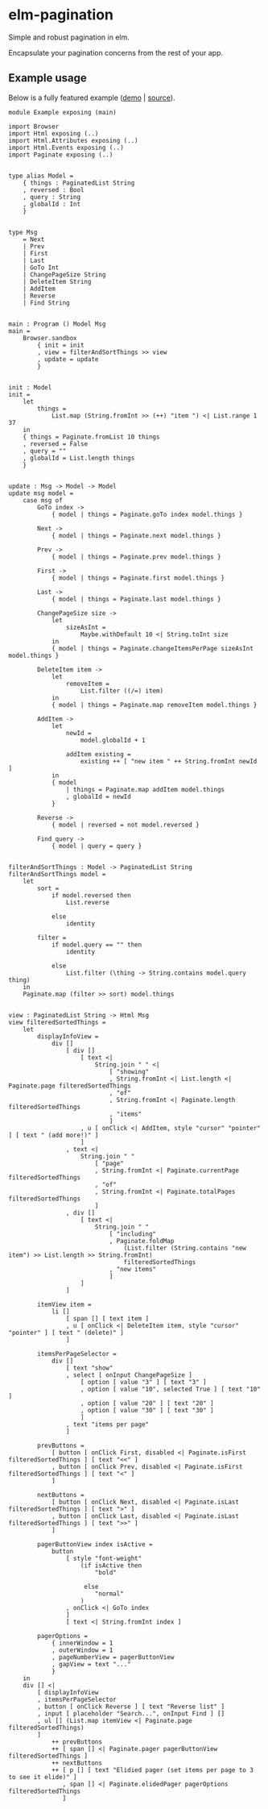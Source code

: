 # elm-pagination

Simple and robust pagination in elm.

Encapsulate your pagination concerns from the rest of your app.

## Example usage

Below is a fully featured example ([demo](https://jschomay.github.io/elm-paginate/) | [source](https://github.com/jschomay/elm-paginate/blob/master/src/Example.elm)).


    module Example exposing (main)

    import Browser
    import Html exposing (..)
    import Html.Attributes exposing (..)
    import Html.Events exposing (..)
    import Paginate exposing (..)


    type alias Model =
        { things : PaginatedList String
        , reversed : Bool
        , query : String
        , globalId : Int
        }


    type Msg
        = Next
        | Prev
        | First
        | Last
        | GoTo Int
        | ChangePageSize String
        | DeleteItem String
        | AddItem
        | Reverse
        | Find String


    main : Program () Model Msg
    main =
        Browser.sandbox
            { init = init
            , view = filterAndSortThings >> view
            , update = update
            }


    init : Model
    init =
        let
            things =
                List.map (String.fromInt >> (++) "item ") <| List.range 1 37
        in
        { things = Paginate.fromList 10 things
        , reversed = False
        , query = ""
        , globalId = List.length things
        }


    update : Msg -> Model -> Model
    update msg model =
        case msg of
            GoTo index ->
                { model | things = Paginate.goTo index model.things }

            Next ->
                { model | things = Paginate.next model.things }

            Prev ->
                { model | things = Paginate.prev model.things }

            First ->
                { model | things = Paginate.first model.things }

            Last ->
                { model | things = Paginate.last model.things }

            ChangePageSize size ->
                let
                    sizeAsInt =
                        Maybe.withDefault 10 <| String.toInt size
                in
                { model | things = Paginate.changeItemsPerPage sizeAsInt model.things }

            DeleteItem item ->
                let
                    removeItem =
                        List.filter ((/=) item)
                in
                { model | things = Paginate.map removeItem model.things }

            AddItem ->
                let
                    newId =
                        model.globalId + 1

                    addItem existing =
                        existing ++ [ "new item " ++ String.fromInt newId ]
                in
                { model
                    | things = Paginate.map addItem model.things
                    , globalId = newId
                }

            Reverse ->
                { model | reversed = not model.reversed }

            Find query ->
                { model | query = query }


    filterAndSortThings : Model -> PaginatedList String
    filterAndSortThings model =
        let
            sort =
                if model.reversed then
                    List.reverse

                else
                    identity

            filter =
                if model.query == "" then
                    identity

                else
                    List.filter (\thing -> String.contains model.query thing)
        in
        Paginate.map (filter >> sort) model.things


    view : PaginatedList String -> Html Msg
    view filteredSortedThings =
        let
            displayInfoView =
                div []
                    [ div []
                        [ text <|
                            String.join " " <|
                                [ "showing"
                                , String.fromInt <| List.length <| Paginate.page filteredSortedThings
                                , "of"
                                , String.fromInt <| Paginate.length filteredSortedThings
                                , "items"
                                ]
                        , u [ onClick <| AddItem, style "cursor" "pointer" ] [ text " (add more!)" ]
                        ]
                    , text <|
                        String.join " "
                            [ "page"
                            , String.fromInt <| Paginate.currentPage filteredSortedThings
                            , "of"
                            , String.fromInt <| Paginate.totalPages filteredSortedThings
                            ]
                    , div []
                        [ text <|
                            String.join " "
                                [ "including"
                                , Paginate.foldMap
                                    (List.filter (String.contains "new item") >> List.length >> String.fromInt)
                                    filteredSortedThings
                                , "new items"
                                ]
                        ]
                    ]

            itemView item =
                li []
                    [ span [] [ text item ]
                    , u [ onClick <| DeleteItem item, style "cursor" "pointer" ] [ text " (delete)" ]
                    ]

            itemsPerPageSelector =
                div []
                    [ text "show"
                    , select [ onInput ChangePageSize ]
                        [ option [ value "3" ] [ text "3" ]
                        , option [ value "10", selected True ] [ text "10" ]
                        , option [ value "20" ] [ text "20" ]
                        , option [ value "30" ] [ text "30" ]
                        ]
                    , text "items per page"
                    ]

            prevButtons =
                [ button [ onClick First, disabled <| Paginate.isFirst filteredSortedThings ] [ text "<<" ]
                , button [ onClick Prev, disabled <| Paginate.isFirst filteredSortedThings ] [ text "<" ]
                ]

            nextButtons =
                [ button [ onClick Next, disabled <| Paginate.isLast filteredSortedThings ] [ text ">" ]
                , button [ onClick Last, disabled <| Paginate.isLast filteredSortedThings ] [ text ">>" ]
                ]

            pagerButtonView index isActive =
                button
                    [ style "font-weight"
                        (if isActive then
                            "bold"

                         else
                            "normal"
                        )
                    , onClick <| GoTo index
                    ]
                    [ text <| String.fromInt index ]

            pagerOptions =
                { innerWindow = 1
                , outerWindow = 1
                , pageNumberView = pagerButtonView
                , gapView = text "..."
                }
        in
        div [] <|
            [ displayInfoView
            , itemsPerPageSelector
            , button [ onClick Reverse ] [ text "Reverse list" ]
            , input [ placeholder "Search...", onInput Find ] []
            , ul [] (List.map itemView <| Paginate.page filteredSortedThings)
            ]
                ++ prevButtons
                ++ [ span [] <| Paginate.pager pagerButtonView filteredSortedThings ]
                ++ nextButtons
                ++ [ p [] [ text "Elidied pager (set items per page to 3 to see it elide)" ]
                   , span [] <| Paginate.elidedPager pagerOptions filteredSortedThings
                   ]

